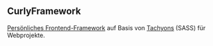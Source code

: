 ## CurlyFramework

[Persönliches Frontend-Framework](https://jens-wittmann.de) auf Basis von [Tachyons](https://tachyons.io) (SASS) für Webprojekte.